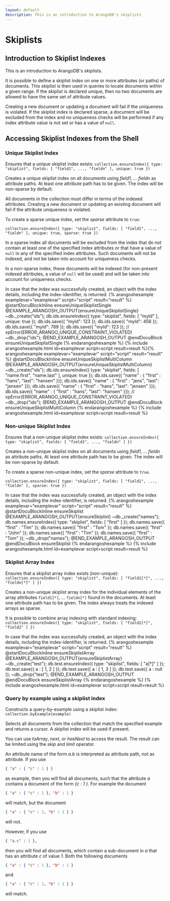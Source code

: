 ```yaml
---
layout: default
description: This is an introduction to ArangoDB's skiplists
---
```

Skiplists
=========

Introduction to Skiplist Indexes
--------------------------------

This is an introduction to ArangoDB's skiplists.

It is possible to define a skiplist index on one or more attributes (or paths)
of documents. This skiplist is then used in queries to locate documents
within a given range. If the skiplist is declared unique, then no two documents are
allowed to have the same set of attribute values.

Creating a new document or updating a document will fail if the uniqueness is violated.
If the skiplist index is declared sparse, a document will be excluded from the index and no
uniqueness checks will be performed if any index attribute value is not set or has a value
of `null`.

Accessing Skiplist Indexes from the Shell
-----------------------------------------

### Unique Skiplist Index

<!-- js/server/modules/@arangodb/arango-collection.js-->

Ensures that a unique skiplist index exists:
`collection.ensureIndex({ type: "skiplist", fields: [ "field1", ..., "fieldn" ], unique: true })`

Creates a unique skiplist index on all documents using *field1*, ... *fieldn*
as attribute paths. At least one attribute path has to be given. The index will
be non-sparse by default.

All documents in the collection must differ in terms of the indexed
attributes. Creating a new document or updating an existing document will
fail if the attribute uniqueness is violated.

To create a sparse unique index, set the *sparse* attribute to `true`:

`collection.ensureIndex({ type: "skiplist", fields: [ "field1", ..., "fieldn" ], unique: true, sparse: true })`

In a sparse index all documents will be excluded from the index that do not
contain at least one of the specified index attributes or that have a value
of `null` in any of the specified index attributes. Such documents will
not be indexed, and not be taken into account for uniqueness checks.

In a non-sparse index, these documents will be indexed (for non-present
indexed attributes, a value of `null` will be used) and will be taken into
account for uniqueness checks.

In case that the index was successfully created, an object with the index
details, including the index-identifier, is returned.
{% arangoshexample examplevar="examplevar" script="script" result="result" %}
    @startDocuBlockInline ensureUniqueSkiplistSingle
    @EXAMPLE_ARANGOSH_OUTPUT{ensureUniqueSkiplistSingle}
    ~db._create("ids");
    db.ids.ensureIndex({ type: "skiplist", fields: [ "myId" ], unique: true });
    db.ids.save({ "myId": 123 });
    db.ids.save({ "myId": 456 });
    db.ids.save({ "myId": 789 });
    db.ids.save({ "myId": 123 });  // xpError(ERROR_ARANGO_UNIQUE_CONSTRAINT_VIOLATED)
    ~db._drop("ids");
    @END_EXAMPLE_ARANGOSH_OUTPUT
    @endDocuBlock ensureUniqueSkiplistSingle
{% endarangoshexample %}
{% include arangoshexample.html id=examplevar script=script result=result %}{% arangoshexample examplevar="examplevar" script="script" result="result" %}
    @startDocuBlockInline ensureUniqueSkiplistMultiColumn
    @EXAMPLE_ARANGOSH_OUTPUT{ensureUniqueSkiplistMultiColumn}
    ~db._create("ids");
    db.ids.ensureIndex({ type: "skiplist", fields: [ "name.first", "name.last" ], unique: true });
    db.ids.save({ "name" : { "first" : "hans", "last": "hansen" }});
    db.ids.save({ "name" : { "first" : "jens", "last": "jensen" }});
    db.ids.save({ "name" : { "first" : "hans", "last": "jensen" }});
    db.ids.save({ "name" : { "first" : "hans", "last": "hansen" }});  // xpError(ERROR_ARANGO_UNIQUE_CONSTRAINT_VIOLATED)
    ~db._drop("ids");
    @END_EXAMPLE_ARANGOSH_OUTPUT
    @endDocuBlock ensureUniqueSkiplistMultiColumn
{% endarangoshexample %}
{% include arangoshexample.html id=examplevar script=script result=result %}

### Non-unique Skiplist Index

<!-- js/server/modules/@arangodb/arango-collection.js-->

Ensures that a non-unique skiplist index exists:
`collection.ensureIndex({ type: "skiplist", fields: [ "field1", ..., "fieldn" ] })`

Creates a non-unique skiplist index on all documents using *field1*, ...
*fieldn* as attribute paths. At least one attribute path has to be given.
The index will be non-sparse by default.

To create a sparse non-unique index, set the *sparse* attribute to `true`.

`collection.ensureIndex({ type: "skiplist", fields: [ "field1", ..., "fieldn" ], sparse: true })`

In case that the index was successfully created, an object with the index
details, including the index-identifier, is returned.
{% arangoshexample examplevar="examplevar" script="script" result="result" %}
    @startDocuBlockInline ensureSkiplist
    @EXAMPLE_ARANGOSH_OUTPUT{ensureSkiplist}
    ~db._create("names");
    db.names.ensureIndex({ type: "skiplist", fields: [ "first" ] });
    db.names.save({ "first" : "Tim" });
    db.names.save({ "first" : "Tom" });
    db.names.save({ "first" : "John" });
    db.names.save({ "first" : "Tim" });
    db.names.save({ "first" : "Tom" });
    ~db._drop("names");
    @END_EXAMPLE_ARANGOSH_OUTPUT
    @endDocuBlock ensureSkiplist
{% endarangoshexample %}
{% include arangoshexample.html id=examplevar script=script result=result %}
### Skiplist Array Index

Ensures that a skiplist array index exists (non-unique):
`collection.ensureIndex({ type: "skiplist", fields: [ "field1[*]", ..., "fieldn[*]" ] })`

Creates a non-unique skiplist array index for the individual elements of the array
attributes `field1[*]`, ... `fieldn[*]` found in the documents. At least
one attribute path has to be given. The index always treats the indexed arrays as
sparse.

It is possible to combine array indexing with standard indexing:
`collection.ensureIndex({ type: "skiplist", fields: [ "field1[*]", "field2" ] })`

In case that the index was successfully created, an object with the index
details, including the index-identifier, is returned.
{% arangoshexample examplevar="examplevar" script="script" result="result" %}
    @startDocuBlockInline ensureSkiplistArray
    @EXAMPLE_ARANGOSH_OUTPUT{ensureSkiplistArray}
    ~db._create("test");
    db.test.ensureIndex({ type: "skiplist", fields: [ "a[*]" ] });
    db.test.save({ a : [ 1, 2 ] });
    db.test.save({ a : [ 1, 3 ] });
    db.test.save({ a : null });
    ~db._drop("test");
    @END_EXAMPLE_ARANGOSH_OUTPUT
    @endDocuBlock ensureSkiplistArray
{% endarangoshexample %}
{% include arangoshexample.html id=examplevar script=script result=result %}
### Query by example using a skiplist index

Constructs a query-by-example using a skiplist index:
`collection.byExample(example)`

Selects all documents from the collection that match the specified example
and returns a cursor. A skiplist index will be used if present.

You can use *toArray*, *next*, or *hasNext* to access the
result. The result can be limited using the *skip* and *limit*
operator.

An attribute name of the form *a.b* is interpreted as attribute path,
not as attribute. If you use

```json
{ "a" : { "c" : 1 } }
```

as example, then you will find all documents, such that the attribute
*a* contains a document of the form *{c : 1 }*. For example the document

```json
{ "a" : { "c" : 1 }, "b" : 1 }
```

will match, but the document

```json
{ "a" : { "c" : 1, "b" : 1 } }
```

will not.

However, if you use

```json
{ "a.c" : 1 },
```

then you will find all documents, which contain a sub-document in *a*
that has an attribute *c* of value *1*. Both the following documents

```json
{ "a" : { "c" : 1 }, "b" : 1 }
```
and

```json
{ "a" : { "c" : 1, "b" : 1 } }
```
will match.
